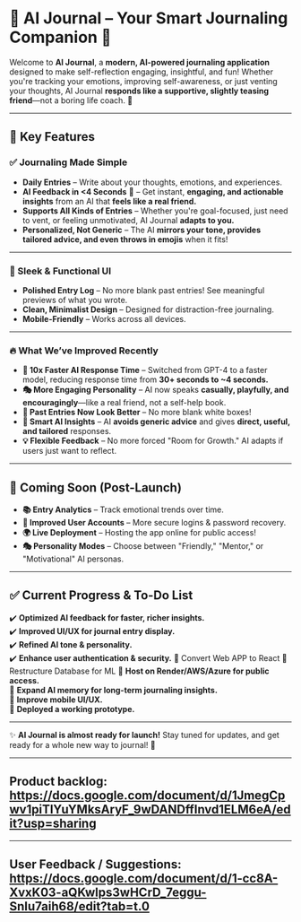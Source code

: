# 🌟 AI Journal – Your Smart Journaling Companion 🌟  

Welcome to **AI Journal**, a **modern, AI-powered journaling application** designed to make self-reflection engaging, insightful, and fun! Whether you're tracking your emotions, improving self-awareness, or just venting your thoughts, AI Journal **responds like a supportive, slightly teasing friend**—not a boring life coach. 🎉  

---

## 🌟 Key Features  

### ✅ Journaling Made Simple  
- **Daily Entries** – Write about your thoughts, emotions, and experiences.  
- **AI Feedback in <4 Seconds** 🚀 – Get instant, **engaging, and actionable insights** from an AI that **feels like a real friend.**  
- **Supports All Kinds of Entries** – Whether you're goal-focused, just need to vent, or feeling unmotivated, AI Journal **adapts to you.**  
- **Personalized, Not Generic** – The AI **mirrors your tone, provides tailored advice, and even throws in emojis** when it fits!  

---

### 🎨 Sleek & Functional UI  
- **Polished Entry Log** – No more blank past entries! See meaningful previews of what you wrote.  
- **Clean, Minimalist Design** – Designed for distraction-free journaling.  
- **Mobile-Friendly** – Works across all devices.  

---

### 🔥 What We’ve Improved Recently  
- **🚀 10x Faster AI Response Time** – Switched from GPT-4 to a faster model, reducing response time from **30+ seconds to ~4 seconds.**  
- **🎭 More Engaging Personality** – AI now speaks **casually, playfully, and encouragingly**—like a real friend, not a self-help book.  
- **📖 Past Entries Now Look Better** – No more blank white boxes!  
- **🎯 Smart AI Insights** – AI **avoids generic advice** and gives **direct, useful, and tailored** responses.  
- **💡 Flexible Feedback** – No more forced "Room for Growth." AI adapts if users just want to reflect.  

---

## 🚀 Coming Soon (Post-Launch)  
- **📚 Entry Analytics** – Track emotional trends over time.  
- **🔑 Improved User Accounts** – More secure logins & password recovery.  
- **🌍 Live Deployment** – Hosting the app online for public access!  
- **🎭 Personality Modes** – Choose between "Friendly," "Mentor," or "Motivational" AI personas.  

---

## ✅ Current Progress & To-Do List  
✔️ **Optimized AI feedback for faster, richer insights.**  
✔️ **Improved UI/UX for journal entry display.**    
✔️ **Refined AI tone & personality.**  
✔️ **Enhance user authentication & security.**
🔲 Convert Web APP to React
🔲 Restructure Database for ML
🔲 **Host on Render/AWS/Azure for public access.**  
🔲 **Expand AI memory for long-term journaling insights.**    
🔲 **Improve mobile UI/UX.**  
🔲 **Deployed a working prototype.**

---

✨ **AI Journal is almost ready for launch!** Stay tuned for updates, and get ready for a whole new way to journal! 🚀  

---

## Product backlog: https://docs.google.com/document/d/1JmegCpwv1piTIYuYMksAryF_9wDANDffInvd1ELM6eA/edit?usp=sharing

---

## User Feedback / Suggestions: https://docs.google.com/document/d/1-cc8A-XvxK03-aQKwlps3wHCrD_7eggu-SnIu7aih68/edit?tab=t.0
